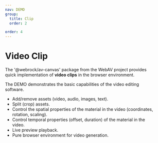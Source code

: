 ```yaml
---
nav: DEMO
group:
  title: Clip
  order: 2

order: 4
---
```


# Video Clip

The '@webrock/av-canvas' package from the WebAV project provides quick implementation of **video clips** in the browser environment.

The DEMO demonstrates the basic capabilities of the video editing software.

- Add/remove assets (video, audio, images, text).
- Split (crop) assets.
- Control the spatial properties of the material in the video (coordinates, rotation, scaling).
- Control temporal properties (offset, duration) of the material in the video.
- Live preview playback.
- Pure browser environment for video generation.

<code src="./6_4_1-video-editor.tsx"></code>
